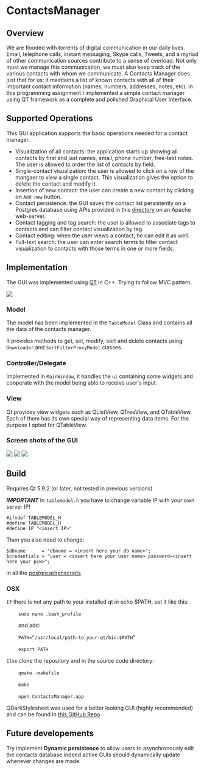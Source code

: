 # ContactsManager

## Overview
We are flooded with torrents of digital communication in our daily lives. Email, telephone calls, instant messaging, Skype calls, Tweets, and a myriad of other communication sources contribute to a sense of overload. Not only must we manage this communication, we must also keep track of the various contacts with whom we communicate. A Contacts Manager does just that for us: it maintains a list of known contacts with all of their important contact information (names, numbers, addresses, notes, etc).
In this programming assignment I implemented a simple contact manager using QT framework as a complete and polished Graphical User Interface. 
## Supported Operations

This GUI application supports the basic operations needed for a contact manager.

+ Visualization of all contacts: the application starts up showing all contacts by first and last names, email, phone number, free-text notes. The user is allowed to order the list of contacts by field.
+ Single-contact visualization: the user is allowed to click on a row of the mangaer to view a single contact. This visualization gives the option to delete the contact and modify it.
+ Insertion of new contact: the user can create a new contact by clicking on ```Add new``` button.
+ Contact persistence: the GUI saves the contact list persistently on a Postgres database using APIs provided in this [directory](https://github.com/SqrtPapere/ContactsManager/tree/master/postgresphpscripts) on an Apache web-server.
+ Contact tagging and tag search: the user is allowed to associate tags to contacts and can filter contact visualization by tag.
+ Contact editing: when the user views a contact, he can edit it as well.
+ Full-text search: the user can enter search terms to filter contact visualization to contacts with those terms in one or more fields.

## Implementation
The GUI was implemented using [QT](https://www1.qt.io/developers/) in C++. Trying to follow MVC pattern.

![](https://github.com/SqrtPapere/ContactsManager/blob/master/Images/mvc.png)

### Model

The model has been implemented in the `TableModel` Class and contains all the data of the contacts manager.

It provides methods to get, set, modify, sort and delete contacts using `Downloader` and `SortFilterProxyModel` classes.

### Controller/Delegate

Implemented in `MainWindow`, it handles the `ui` containing some widgets and cooperate with the model being able to receive user's input.

### View

Qt provides view widgets such as QListView, QTreeView, and QTableView. Each of them has its own special way of representing data items. For the purpose I opted for QTableView.

### Screen shots of the GUI

![](https://github.com/SqrtPapere/ContactsManager/blob/master/Images/list.png)
![](https://github.com/SqrtPapere/ContactsManager/blob/master/Images/mod.png)
![](https://github.com/SqrtPapere/ContactsManager/blob/master/Images/del.png)

## Build

Requires Qt 5.9.2 (or later, not tested in previous versions)

***IMPORTANT*** In ```tablemodel.h``` you have to change variable IP with your own server IP! 

```
#ifndef TABLEMODEL_H
#define TABLEMODEL_H
#define IP "<insert IP>"
```
Then you also need to change:

```
$dbname      = "dbname = <insert here your db name>";
$credentials = "user = <insert here your user name> password=<insert here your psw>";
```
in all the [postgresphphscripts](https://github.com/SqrtPapere/ContactsManager/tree/master/postgresphpscripts)
### OSX

```If``` there is not any path to your installed qt in echo $PATH, set it like this:

  &nbsp; &nbsp; &nbsp; &nbsp; ```sudo nano .bash_profile```
  
  &nbsp; &nbsp; &nbsp; &nbsp; and add:

  &nbsp; &nbsp; &nbsp; &nbsp; ```PATH=“/usr/local/path-to-your-qt/bin:$PATH”```
  
  &nbsp; &nbsp; &nbsp; &nbsp;  ```export PATH```

```Else``` clone the repository and in the source code directory:

  &nbsp; &nbsp; &nbsp; &nbsp; ```qmake -makefile```

  &nbsp; &nbsp; &nbsp; &nbsp; ```make```

  &nbsp; &nbsp; &nbsp; &nbsp; ```open ContactsManager.app```


QDarkStylesheet was used for a better looking GUI (highly recommended) and can be found in [this GitHub Repo](https://github.com/ColinDuquesnoy/QDarkStyleSheet)

## Future developements
Try implement **Dynamic persistence** to allow users to asynchronously edit the contacts database indeed active GUIs should dynamically update whenever changes are made.

